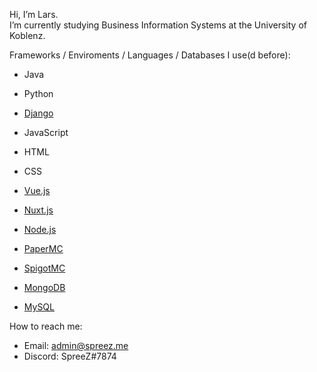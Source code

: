 Hi, I’m Lars.<br>
I’m currently studying Business Information Systems at the University of Koblenz.


Frameworks / Enviroments / Languages / Databases I use(d before):

- Java

- Python

- [Django](https://djangoproject.com)

- JavaScript

- HTML

- CSS

- [Vue.js](https://vuejs.org)

- [Nuxt.js](https://nuxtjs.org)

- [Node.js](https://nodejs.org)

- [PaperMC](https://papermc.io)

- [SpigotMC](https://spigotmc.org)

- [MongoDB](https://mongodb.com)

- [MySQL](https://mysql.com)

How to reach me:

  - Email: admin@spreez.me
  - Discord: SpreeZ#7874

